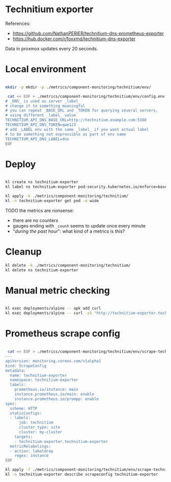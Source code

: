 
# Technitium exporter

References:
- https://github.com/NathanPERIER/technitium-dns-prometheus-exporter
- https://hub.docker.com/r/foxxmd/technitium-dns-exporter

Data in proxmox updates every 20 seconds.

# Local environment

```bash

mkdir -p mkdir -p ./metrics/component-monitoring/technitium/env/

 cat << EOF > ./metrics/component-monitoring/technitium/env/config.env
# _DNS_ is used as server _label_
# change it to something meaningful
# you can repeat _BASE_URL and _TOKEN for querying several servers,
# using different _label_ value
TECHNITIUM_API_DNS_BASE_URL=http://technitium.example.com:5380
TECHNITIUM_API_DNS_TOKEN=qwe123
# add _LABEL env with the same _label_ if you want actual label
# to be something not expressible as part of env name
TECHNITIUM_API_DNS_LABEL=dns
EOF

```

# Deploy

```bash

kl create ns technitium-exporter
kl label ns technitium-exporter pod-security.kubernetes.io/enforce=baseline

kl apply -k ./metrics/component-monitoring/technitium/
kl -n technitium-exporter get pod -o wide

```

TODO the metrics are nonsense:
- there are no counters
- gauges ending with `_count` seems to update once every minute
- "_during the past hour_": what kind of a metrics is this?

# Cleanup

```bash
kl delete -k ./metrics/component-monitoring/technitium/
kl delete ns technitium-exporter
```

# Manual metric checking

```bash

kl exec deployments/alpine -- apk add curl
kl exec deployments/alpine -- curl -sS "http://technitium-exporter.technitium-exporter:80/metrics" > ./technitium-metrics.log

```

# Prometheus scrape config

```bash

 cat << EOF > ./metrics/component-monitoring/technitium/env/scrape-technitium.yaml
---
apiVersion: monitoring.coreos.com/v1alpha1
kind: ScrapeConfig
metadata:
  name: technitium-exporter
  namespace: technitium-exporter
  labels:
    prometheus.io/instance: main
    instance.prometheus.io/main: enable
    instance.prometheus.io/prompp: enable
spec:
  scheme: HTTP
  staticConfigs:
  - labels:
      job: technitium
      cluster_type: site
      cluster: my-cluster
    targets:
    - technitium-exporter.technitium-exporter
  metricRelabelings:
  - action: labeldrop
    regex: instance
EOF

kl apply -f ./metrics/component-monitoring/technitium/env/scrape-technitium.yaml
kl -n technitium-exporter describe scrapeconfig technitium-exporter

```
